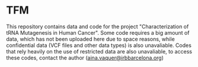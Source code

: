 # TFM

This repository contains data and code for the project  "Characterization of tRNA Mutagenesis in Human Cancer". Some code requires a big amount of data, which has not been uploaded here due to space reasons, while confidential data (VCF files and other data types) is also unavaliable. Codes that rely heavily on the use of restricted data are also unavaliable, to access these codes, contact the author (aina.vaquer@irbbarcelona.org)
